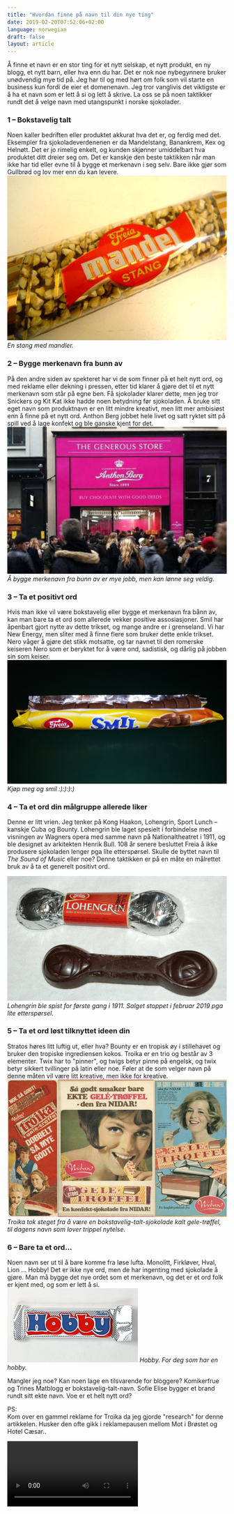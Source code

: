 ```yaml
---
title: "Hvordan finne på navn til din nye ting"
date: 2019-02-20T07:52:06+02:00
language: norwegian
draft: false
layout: article
---
```


Å finne et navn er en stor ting for et nytt selskap, et nytt produkt, en ny blogg, et nytt barn, eller hva enn du har. Det er nok noe nybegynnere bruker unødvendig mye tid på. Jeg har til og med hørt om folk som vil starte en business kun fordi de eier et domenenavn. Jeg tror vanglivis det viktigste er å ha et navn som er lett å si og lett å skrive. La oss se på noen taktikker rundt det å velge navn med utangspunkt i norske sjokolader.

### 1 – Bokstavelig talt

Noen kaller bedriften eller produktet akkurat hva det er, og ferdig med det. Eksempler fra sjokoladeverdenenen er da Mandelstang, Banankrem, Kex og Helnøtt. Det er jo rimelig enkelt, og kunden skjønner umiddelbart hva produktet ditt dreier seg om. Det er kanskje den beste taktikken når man ikke har tid eller evne til å bygge et merkenavn i seg selv. Bare ikke gjør som Gullbrød og lov mer enn du kan levere. 
![Sjokoladen Mandelstang](mandelstang.jpg)
_En stang med mandler._

### 2 – Bygge merkenavn fra bunn av

På den andre siden av spekteret har vi de som finner på et helt nytt ord, og med reklame eller dekning i pressen, etter tid klarer å gjøre det til et nytt merkenavn som står på egne ben. Få sjokolader klarer dette, men jeg tror Snickers og Kit Kat ikke hadde noen betydning før sjokoladen. Å bruke sitt eget navn som produktnavn er en litt mindre kreativt, men litt mer ambisiøst enn å finne på et nytt ord. Anthon Berg jobbet hele livet og satt ryktet sitt på spill ved å lage konfekt og ble ganske kjent for det.
![Anthon Berg-butikken The Generous Store](anthon-berg-generous-store.jpg)
_Å bygge merkenavn fra bunn av er mye jobb, men kan lønne seg veldig._

### 3 – Ta et positivt ord

Hvis man ikke vil være bokstavelig eller bygge et merkenavn fra bånn av, kan man bare ta et ord som allerede vekker positive assosiasjoner. Smil har åpenbart gjort nytte av dette trikset, og mange andre er i grenseland. Vi har New Energy, men sliter med å finne flere som bruker dette enkle trikset. Nero våger å gjøre det stikk motsatte, og tar navnet til den romerske keiseren Nero som er beryktet for å være ond, sadistisk, og dårlig på jobben sin som keiser.
![Sjokoladen Smil](smil.jpg)
_Kjøp meg og smil :):):):)_

### 4 – Ta et ord din målgruppe allerede liker

Denne er litt vrien. Jeg tenker på Kong Haakon, Lohengrin, Sport Lunch – kanskje Cuba og Bounty. Lohengrin ble laget spesielt i forbindelse med visningen av Wagners opera med samme navn på Nationaltheatret i 1911, og ble designet av arkitekten Henrik Bull. 108 år senere besluttet Freia å ikke produsere sjokoladen lenger pga lite etterspørsel. Skulle de byttet navn til _The Sound of Music_ eller noe? Denne taktikken er på en måte en målrettet bruk av å ta et generelt positivt ord.

![Sjokoladen Lohengrin](Lohengrin.jpg)
_Lohengrin ble spist for første gang i 1911. Salget stoppet i februar 2019 pga lite etterspørsel._

### 5 – Ta et ord løst tilknyttet ideen din

Stratos høres litt luftig ut, eller hva? Bounty er en tropisk øy i stillehavet og bruker den tropiske ingrediensen kokos. Troika er en trio og består av 3 elementer. Twix har to "pinner", og twigs betyr pinne på engelsk, og twix betyr sikkert tvillinger på latin eller noe. Føler at de som velger navn på denne måten vil være litt kreative, men ikke for kreative.
![Gammel reklame for Troika og dens forgjenger Gele-trøffel.](troika_gammel.jpeg)
_Troika tok steget fra å være en bokstavelig-talt-sjokolade kalt gele-trøffel, til dagens navn som lover trippel nytelse._

### 6 – Bare ta et ord...

Noen navn ser ut til å bare komme fra løse lufta. Monolitt, Firkløver, Hval, Lion ... Hobby! Det er ikke nye ord, men de har ingenting med sjokolade å gjøre. Man må bygge det nye ordet som et merkenavn, og det er et ord folk er kjent med, og som er lett å si.
![Sjokoladen Hobby](hobby.jpeg)
_Hobby. For deg som har en hobby._

Mangler jeg noe? Kan noen lage en tilsvarende for bloggere? Komikerfrue og Trines Matblogg er bokstavelig-talt-navn. Sofie Elise bygger et brand rundt sitt ekte navn. Voe er et helt nytt ord?

PS:  
Kom over en gammel reklame for Troika da jeg gjorde "research" for denne artikkelen. Husker den ofte gikk i reklamepausen mellom Mot i Brøstet og Hotel Cæsar..

<video controls>
    <source src="/troika_lang.mp4" type="video/mp4">
</video>
